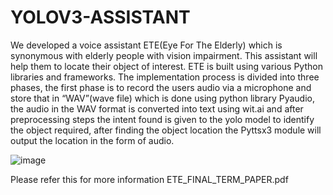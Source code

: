 # YOLOV3-ASSISTANT


We developed a voice assistant ETE(Eye For The Elderly) which is synonymous with elderly
people with vision impairment. This assistant will help them to locate their object of interest.
ETE is built using various Python libraries and frameworks. The implementation process is divided
into three phases, the first phase is to record the users audio via a microphone and store that in
“WAV”(wave file) which is done using python library Pyaudio, the audio in the WAV format is
converted into text using wit.ai and after preprocessing steps the intent found is given to the yolo
model to identify the object required, after finding the object location the Pyttsx3 module will
output the location in the form of audio.



![image](https://github.com/gad69/YOLOV3-ASSISTANt/assets/75172431/85ec21d0-7ce2-4272-a040-d04dd636de81)

Please refer this for more information ETE_FINAL_TERM_PAPER.pdf
